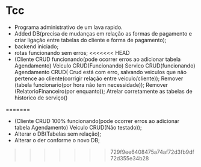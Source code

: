 # Tcc
- Programa administrativo de um lava rapido.
- Added DB(precisa de mudanças em relação as formas de pagamento e criar ligação entre tabelas do cliente e forma de pagamento);
- backend iniciado;
- rotas funcionando sem erros;
<<<<<<< HEAD
- (Cliente CRUD funcionando(pode ocorrer erros ao adicionar tabela Agendamento) Veiculo CRUD(Funcionando) Servico CRUD(funcionando) Agendamento CRUD( Crud está com erro, salvando veiculos que não pertence ao cliente(corrigir relação entre veiculo/cliente));
Remover (tabela funcionario(por hora não tem necessidade));
Remover (RelatorioFinanceiro(por enquanto));
Atrelar corretamente as tabelas de historico de serviço()




=======
- (Cliente CRUD 100% funcionando(pode ocorrer erros ao adicionar tabela Agendamento) Veiculo CRUD(Não testado));
- Alterar o DB(Tabelas sem relação);
- Alterar o der conforme o novo DB;
>>>>>>> 729f9ee6408475a74af72d3fb9df72d355e34b28
